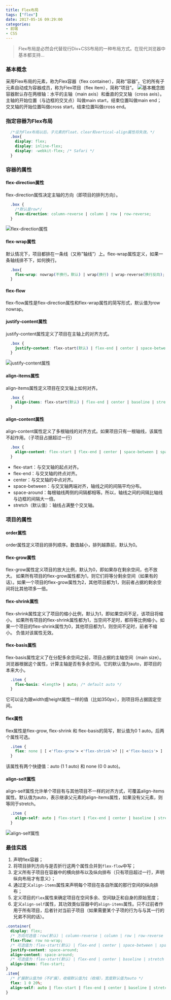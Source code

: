 ```yaml
---
title: Flex布局
tags: ["flex"]
date: 2017-05-16 09:29:00
categories:
- 前端
- CSS
---
```

> Flex布局是必然会代替现行Div+CSS布局的一种布局方式。在现代浏览器中基本都支持...

<!-- more -->
### 基本概念
采用Flex布局的元素，称为Flex容器（flex container），简称”容器”。它的所有子元素自动成为容器成员，称为Flex项目（flex item），简称”项目”。
![基本概念图](http://mmbiz.qpic.cn/mmbiz/zPh0erYjkib0PY55r4g0ADOFbKwLHgbrgZgf6JhicNWZA6MQZoDot2eNvXJjfCJrXVz95nsv909LY6Zw8UdjI24g/640?wx_fmt=jpeg&wxfrom=5&wx_lazy=1)
容器默认存在两根轴：水平的主轴（main axis）和垂直的交叉轴（cross axis）。主轴的开始位置（与边框的交叉点）叫做main start，结束位置叫做main end；交叉轴的开始位置叫做cross start，结束位置叫做cross end。
### 指定容器为Flex布局
```CSS
  /*设为Flex布局以后，子元素的float、clear和vertical-align属性将失效。*/
  .box{
    display: flex;
    display: inline-flex;
    display: -webkit-flex; /* Safari */
  }
```
### 容器的属性
#### flex-direction属性
flex-direction属性决定主轴的方向（即项目的排列方向）。
```CSS
  .box {
    /*默认是row*/
    flex-direction: column-reverse | column | row | row-reverse;
  }
```
![flex-direction属性](http://mmbiz.qpic.cn/mmbiz/zPh0erYjkib0PY55r4g0ADOFbKwLHgbrgr79qBwJlcJP5g1ojric6d74HFibWGRWcpuO0ycPXOnstHdIPnx75OodA/640?wx_fmt=jpeg&wxfrom=5&wx_lazy=1)
#### flex-wrap属性
默认情况下，项目都排在一条线（又称”轴线”）上。flex-wrap属性定义，如果一条轴线排不下，如何换行。
```CSS
  .box{
    flex-wrap: nowrap(不换行，默认) | wrap(换行) | wrap-reverse(换行反向);
  }
```
#### flex-flow
flex-flow属性是flex-direction属性和flex-wrap属性的简写形式，默认值为row nowrap。
#### justify-content属性
justify-content属性定义了项目在主轴上的对齐方式。
```CSS
  .box {
    justify-content: flex-start(默认) | flex-end | center | space-between | space-around;
  }
```
![justify-content属性](http://mmbiz.qpic.cn/mmbiz/zPh0erYjkib0PY55r4g0ADOFbKwLHgbrgWgibPpIahp2micKibiaAbJRDpMQRuQoAI7sjuDYubWsX9tj3CyKyH46ejw/640?wx_fmt=jpeg&wxfrom=5&wx_lazy=1)
#### align-items属性
align-items属性定义项目在交叉轴上如何对齐。
```CSS
  .box {
    align-items: flex-start(默认) | flex-end | center | baseline | stretch;
  }
```
[](http://mmbiz.qpic.cn/mmbiz/zPh0erYjkib0PY55r4g0ADOFbKwLHgbrgIIkHnLoWhXmV1l2AWJIAgo81t5mGAbicyg8ibRVRso6j8PDjCD91L3yQ/640?wx_fmt=jpeg&wxfrom=5&wx_lazy=1)
#### align-content属性
align-content属性定义了多根轴线的对齐方式。如果项目只有一根轴线，该属性不起作用。（子项目占据超过一行）
```CSS
  .box {
    align-content: flex-start | flex-end | center | space-between | space-around | stretch;
  }
```
- flex-start：与交叉轴的起点对齐。
- flex-end：与交叉轴的终点对齐。
- center：与交叉轴的中点对齐。
- space-between：与交叉轴两端对齐，轴线之间的间隔平均分布。
- space-around：每根轴线两侧的间隔都相等。所以，轴线之间的间隔比轴线与边框的间隔大一倍。
- stretch（默认值）：轴线占满整个交叉轴。

### 项目的属性
#### order属性
order属性定义项目的排列顺序。数值越小，排列越靠前，默认为0。
#### flex-grow属性
flex-grow属性定义项目的放大比例，默认为0，即如果存在剩余空间，也不放大。
如果所有项目的flex-grow属性都为1，则它们将等分剩余空间（如果有的话）。如果一个项目的flex-grow属性为2，其他项目都为1，则前者占据的剩余空间将比其他项多一倍。
#### flex-shrink属性
flex-shrink属性定义了项目的缩小比例，默认为1，即如果空间不足，该项目将缩小。
如果所有项目的flex-shrink属性都为1，当空间不足时，都将等比例缩小。如果一个项目的flex-shrink属性为0，其他项目都为1，则空间不足时，前者不缩小。
负值对该属性无效。
#### flex-basis属性
flex-basis属性定义了在分配多余空间之前，项目占据的主轴空间（main size）。浏览器根据这个属性，计算主轴是否有多余空间。它的默认值为auto，即项目的本来大小。
```CSS
  .item {
    flex-basis: <length> | auto; /* default auto */
  }
```
它可以设为跟width或height属性一样的值（比如350px），则项目将占据固定空间。
#### flex属性
flex属性是flex-grow, flex-shrink 和 flex-basis的简写，默认值为0 1 auto。后两个属性可选。
```CSS
  .item {
    flex: none | [ <'flex-grow'> <'flex-shrink'>? || <'flex-basis'> ]
  }
```
该属性有两个快捷值：auto (1 1 auto) 和 none (0 0 auto)。
#### align-self属性
align-self属性允许单个项目有与其他项目不一样的对齐方式，可覆盖align-items属性。默认值为auto，表示继承父元素的align-items属性，如果没有父元素，则等同于stretch。
```CSS
  .item {
    align-self: auto | flex-start | flex-end | center | baseline | stretch;
  }
```
![align-self属性](http://mmbiz.qpic.cn/mmbiz/zPh0erYjkib0PY55r4g0ADOFbKwLHgbrgibEKHCULaFNxmos63ichpsdCnavoCr49h1qIk7clz22Ev7TjFE5syib6g/640?wx_fmt=jpeg&wxfrom=5&wx_lazy=1)

### 最佳实践
1. 声明flex容器；  
2. 将项目排列方向与是否折行这两个属性合并到`flex-flow`中写；  
3. 定义所有子项目在容器中的横向排布以及纵向排布（只有项目超过一行，声明纵向布局才有意义）；  
4. 通过定义`align-items`属性来声明每个项目在各自所属的那行空间的纵向排布；  
5. 定义项目的`flex`属性来确定项目在空间多余、空间缺乏和自身的原始宽度；  
6. 定义`align-self`属性，其功效类似容器中的`align-items`属性。只不过前者作用于所有项目，后者针对当前子项目（如果需要某个子项的行为与与其一行的兄弟不同的话）。  

```css
.container{
  display: flex;
  /* 方向可选值：row(默认) | column-reverse | column | row | row-reverse */
  flex-flow: row no-wrap;
  /* 可选值为：flex-start(默认) | flex-end | center | space-between | space-around */
  justify-content: space-around;
  align-content: space-around;
  /* 可选值为：flex-start(默认) | flex-end | center | baseline | stretch */
  align-items: flex-start;
}
.item{
  /* 扩展默认值为0（不扩展），收缩默认值为1（收缩），宽度默认值为auto */
  flex: 1 0 20%;
  align-self: auto | flex-start | flex-end | center | baseline | stretch;
}
```

